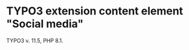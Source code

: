 TYPO3 extension content element "Social media"
==============================================================

TYPO3 v. 11.5, PHP 8.1.
